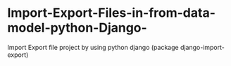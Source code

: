 # Import-Export-Files-in-from-data-model-python-Django-
Import Export file project by using python django (package django-import-export)
